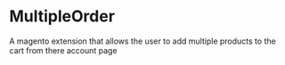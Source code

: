 MultipleOrder
=============

A magento extension that allows the user to add multiple products to the cart from there account page
